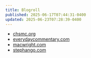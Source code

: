 ```yaml
---
title: Blogroll
published: 2025-06-17T07:44:31-0400
updated: 2025-06-23T07:28:39-0400
---
```


- [chsmc.org](https://chsmc.org/)
- [everydaycommentary.com](https://www.everydaycommentary.com/)
- [macwright.com](https://macwright.com/)
- [stephango.com](https://stephango.com/)

